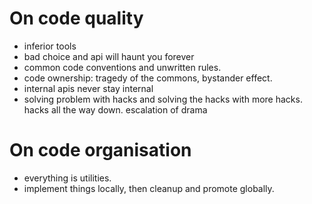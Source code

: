 

# On code quality

- inferior tools
- bad choice and api will haunt you forever
- common code conventions and unwritten rules.
- code ownership: tragedy of the commons, bystander effect.
- internal apis never stay internal
- solving problem with hacks and solving the hacks with more hacks. hacks all the way down. escalation of drama


# On code organisation

- everything is utilities.
- implement things locally, then cleanup and promote globally.


